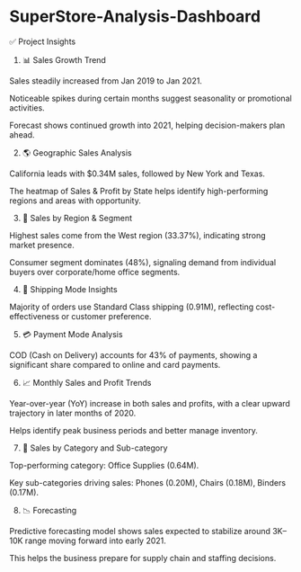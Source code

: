 # SuperStore-Analysis-Dashboard
✅ Project Insights

1. 📊 Sales Growth Trend

Sales steadily increased from Jan 2019 to Jan 2021.

Noticeable spikes during certain months suggest seasonality or promotional activities.

Forecast shows continued growth into 2021, helping decision-makers plan ahead.


2. 🌎 Geographic Sales Analysis

California leads with $0.34M sales, followed by New York and Texas.

The heatmap of Sales & Profit by State helps identify high-performing regions and areas with opportunity.


3. 🏢 Sales by Region & Segment

Highest sales come from the West region (33.37%), indicating strong market presence.

Consumer segment dominates (48%), signaling demand from individual buyers over corporate/home office segments.


4. 🚚 Shipping Mode Insights

Majority of orders use Standard Class shipping (0.91M), reflecting cost-effectiveness or customer preference.


5. 💳 Payment Mode Analysis

COD (Cash on Delivery) accounts for 43% of payments, showing a significant share compared to online and card payments.


6. 📈 Monthly Sales and Profit Trends

Year-over-year (YoY) increase in both sales and profits, with a clear upward trajectory in later months of 2020.

Helps identify peak business periods and better manage inventory.


7. 🛒 Sales by Category and Sub-category

Top-performing category: Office Supplies (0.64M).

Key sub-categories driving sales: Phones (0.20M), Chairs (0.18M), Binders (0.17M).


8. 📉 Forecasting

Predictive forecasting model shows sales expected to stabilize around 3K–10K range moving forward into early 2021.

This helps the business prepare for supply chain and staffing decisions.

